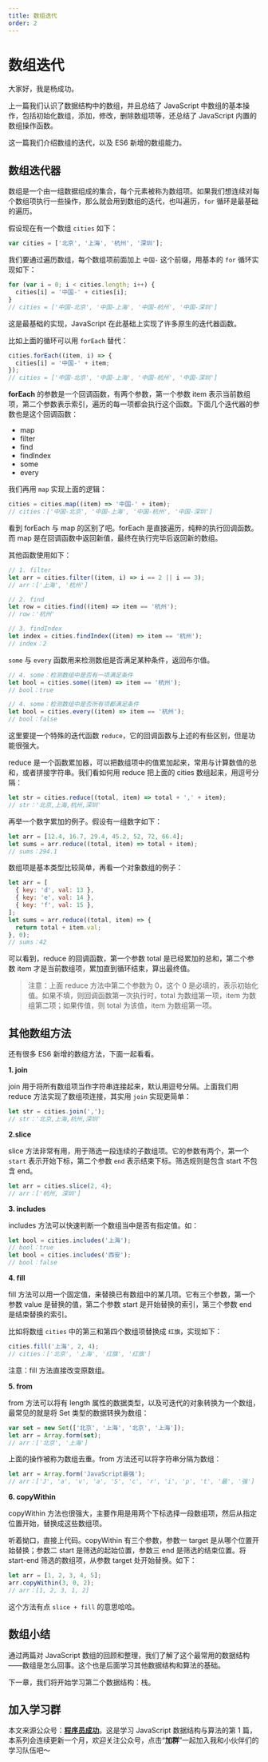 ```yaml
---
title: 数组迭代
order: 2
---
```


# 数组迭代

大家好，我是杨成功。

上一篇我们认识了数据结构中的数组，并且总结了 JavaScript 中数组的基本操作，包括初始化数组，添加，修改，删除数组项等，还总结了 JavaScript 内置的数组操作函数。

这一篇我们介绍数组的迭代，以及 ES6 新增的数组能力。

## 数组迭代器

数组是一个由一组数据组成的集合，每个元素被称为数组项。如果我们想连续对每个数组项执行一些操作，那么就会用到数组的迭代，也叫遍历，`for` 循环是最基础的遍历。

假设现在有一个数组 `cities` 如下：

```js
var cities = ['北京', '上海', '杭州', '深圳'];
```

我们要通过遍历数组，每个数组项前面加上 `中国-` 这个前缀，用基本的 `for` 循环实现如下：

```js
for (var i = 0; i < cities.length; i++) {
  cities[i] = '中国-' + cities[i];
}
// cities = ['中国-北京', '中国-上海', '中国-杭州', '中国-深圳']
```

这是最基础的实现，JavaScript 在此基础上实现了许多原生的迭代器函数。

比如上面的循环可以用 `forEach` 替代：

```js
cities.forEach((item, i) => {
  cities[i] = '中国-' + item;
});
// cities = ['中国-北京', '中国-上海', '中国-杭州', '中国-深圳']
```

**forEach** 的参数是一个回调函数，有两个参数，第一个参数 item 表示当前数组项，第二个参数表示索引，遍历的每一项都会执行这个函数。下面几个迭代器的参数也是这个回调函数：

- map
- filter
- find
- findIndex
- some
- every

我们再用 `map` 实现上面的逻辑：

```js
cities = cities.map((item) => '中国-' + item);
// cities：['中国-北京', '中国-上海', '中国-杭州', '中国-深圳']
```

看到 forEach 与 map 的区别了吧。forEach 是直接遍历，纯粹的执行回调函数。而 map 是在回调函数中返回新值，最终在执行完毕后返回新的数组。

其他函数使用如下：

```js
// 1. filter
let arr = cities.filter((item, i) => i == 2 || i == 3);
// arr：['上海', '杭州']

// 2. find
let row = cities.find((item) => item == '杭州');
// row：'杭州'

// 3. findIndex
let index = cities.findIndex((item) => item == '杭州');
// index：2
```

`some` 与 `every` 函数用来检测数组是否满足某种条件，返回布尔值。

```js
// 4. some：检测数组中是否有一项满足条件
let bool = cities.some((item) => item == '杭州');
// bool：true

// 4. some：检测数组中是否所有项都满足条件
let bool = cities.every((item) => item == '杭州');
// bool：false
```

这里要提一个特殊的迭代函数 `reduce`，它的回调函数与上述的有些区别，但是功能很强大。

reduce 是一个函数累加器，可以把数组项中的值累加起来，常用与计算数值的总和，或者拼接字符串。我们看如何用 reduce 把上面的 cities 数组起来，用逗号分隔：

```js
let str = cities.reduce((total, item) => total + ',' + item);
// str：'北京,上海,杭州,深圳'
```

再举一个数字累加的例子。假设有一组数字如下：

```js
let arr = [12.4, 16.7, 29.4, 45.2, 52, 72, 66.4];
let sums = arr.reduce((total, item) => total + item);
// sums：294.1
```

数组项是基本类型比较简单，再看一个对象数组的例子：

```js
let arr = [
  { key: 'd', val: 13 },
  { key: 'e', val: 14 },
  { key: 'f', val: 15 },
];
let sums = arr.reduce((total, item) => {
  return total + item.val;
}, 0);
// sums：42
```

可以看到，reduce 的回调函数，第一个参数 total 是已经累加的总和，第二个参数 item 才是当前数组项，累加直到循环结束，算出最终值。

> 注意：上面 reduce 方法中第二个参数为 0，这个 0 是必填的，表示初始化值。如果不填，则回调函数第一次执行时，total 为数组第一项，item 为数组第二项；如果传值，则 total 为该值，item 为数组第一项。

## 其他数组方法

还有很多 ES6 新增的数组方法，下面一起看看。

**1. join**

join 用于将所有数组项当作字符串连接起来，默认用逗号分隔。上面我们用 reduce 方法实现了数组项连接，其实用 `join` 实现更简单：

```js
let str = cities.join(',');
// str：'北京,上海,杭州,深圳'
```

**2.slice**

slice 方法非常有用，用于筛选一段连续的子数组项。它的参数有两个，第一个 `start` 表示开始下标，第二个参数 `end` 表示结束下标。筛选规则是包含 start 不包含 end。

```js
let arr = cities.slice(2, 4);
// arr：['杭州, 深圳']
```

**3. includes**

includes 方法可以快速判断一个数组当中是否有指定值。如：

```js
let bool = cities.includes('上海');
// bool：true
let bool = cities.includes('西安');
// bool：false
```

**4. fill**

fill 方法可以用一个固定值，来替换已有数组中的某几项。它有三个参数，第一个参数 value 是替换的值，第二个参数 start 是开始替换的索引，第三个参数 end 是结束替换的索引。

比如将数组 `cities` 中的第三和第四个数组项替换成 `红旗`，实现如下：

```js
cities.fill('上海', 2, 4);
// cities：['北京', '上海', '红旗', '红旗']
```

注意：fill 方法直接改变原数组。

**5. from**

from 方法可以将有 length 属性的数据类型，以及可迭代的对象转换为一个数组，最常见的就是将 Set 类型的数据转换为数组：

```js
var set = new Set(['北京', '上海', '北京', '上海']);
let arr = Array.form(set);
// arr：['北京', '上海']
```

上面的操作被称为数组去重。from 方法还可以将字符串分隔为数组：

```js
let arr = Array.form('JavaScript最强');
// arr：['J', 'a', 'v', 'a', 'S', 'c', 'r', 'i', 'p', 't', '最', '强']
```

**6. copyWithin**

copyWithin 方法也很强大，主要作用是用两个下标选择一段数组项，然后从指定位置开始，替换成这些数组项。

听着拗口，直接上代码。copyWithin 有三个参数，参数一 target 是从哪个位置开始替换；参数二 start 是筛选的起始位置，参数三 end 是筛选的结束位置。将 start-end 筛选的数组项，从参数 target 处开始替换。如下：

```js
let arr = [1, 2, 3, 4, 5];
arr.copyWithin(3, 0, 2);
// arr：[1, 2, 3, 1, 2]
```

这个方法有点 `slice + fill` 的意思哈哈。

## 数组小结

通过两篇对 JavaScript 数组的回顾和整理，我们了解了这个最常用的数据结构——数组是怎么回事。这个也是后面学习其他数据结构和算法的基础。

下一章，我们将开始学习第二个数据结构：栈。

## 加入学习群

本文来源公众号：[**程序员成功**](https://link.juejin.cn/?target=https%3A%2F%2Fwww.ruims.top%2Fstatic%2Fwxpub.png 'https://www.ruims.top/static/wxpub.png')。这是学习 JavaScript 数据结构与算法的第 1 篇，本系列会连续更新一个月，欢迎关注公众号，点击“**加群**”一起加入我和小伙伴们的学习队伍吧～
